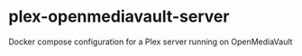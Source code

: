 # plex-openmediavault-server
Docker compose configuration for a Plex server running on OpenMediaVault
